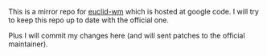 This is a mirror repo for [euclid-wm](http://code.google.com/p/euclid-wm/) which is hosted at google code. I will try to keep this repo up to date with the official one.

Plus I will commit my changes here (and will sent patches to the official maintainer).
